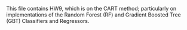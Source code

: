 This file contains HW9, which is on the CART method; particularly on implementations of the Random Forest (RF) and Gradient Boosted Tree (GBT) Classifiers and Regressors. 
